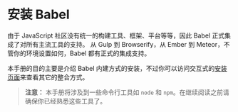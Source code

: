 # <a id="toc-setting-up-babel"></a>安装 Babel

由于 JavaScript 社区没有统一的构建工具、框架、平台等等，因此 Babel 正式集成了对所有主流工具的支持。 从 Gulp 到 Browserify，从 Ember 到 Meteor，不管你的环境设置如何，Babel 都有正式的集成支持。

本手册的目的主要是介绍 Babel 内建方式的安装，不过你可以访问交互式的[安装页面](http://babeljs.io/docs/setup)来查看其它的整合方式。

> **注意：** 本手册将涉及到一些命令行工具如 `node` 和 `npm`。在继续阅读之前请确保你已经熟悉这些工具了。
